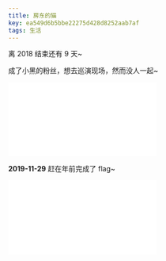```yaml
---
title: 房东的猫
key: ea549d6b5bbe22275d428d8252aab7af
tags: 生活
---
```


离 2018 结束还有 9 天~

成了小黑的粉丝，想去巡演现场，然而没人一起~

<iframe src="//player.bilibili.com/player.html?aid=24310020&cid=40781012&page=1" scrolling="no" border="0" frameborder="no" framespacing="0" allowfullscreen="true"> </iframe>
<!--more-->

**2019-11-29** 赶在年前完成了 flag~

<iframe src="//player.bilibili.com/player.html?aid=77706989&cid=132941597&page=1" scrolling="no" border="0" frameborder="no" framespacing="0" allowfullscreen="true"> </iframe>

